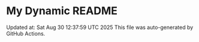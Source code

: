 # My Dynamic README
Updated at: Sat Aug 30 12:37:59 UTC 2025
This file was auto-generated by GitHub Actions.
